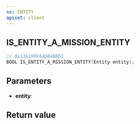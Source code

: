 ```yaml
---
ns: ENTITY
apiset: client
---
```

## IS_ENTITY_A_MISSION_ENTITY

```c
// 0x138190F64DB4BBD1
BOOL IS_ENTITY_A_MISSION_ENTITY(Entity entity);
```


## Parameters
* **entity**:

## Return value

